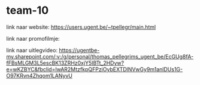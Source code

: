 # team-10

link naar website: https://users.ugent.be/~tpellegr/main.html

link naar promofilmje: 

link naar uitlegvideo: https://ugentbe-my.sharepoint.com/:v:/g/personal/thomas_pellegrims_ugent_be/EcGUg8fA-fFBsMLGM3L5escBK13ZRHz0xjY5IBTt_2HDyw?e=wKZBYC&fbclid=IwAR2MtzfkpQFPziOybEXTDlNVwGy9m1anlDUs1G-O97KRvn4Zhqom1LANyvU
